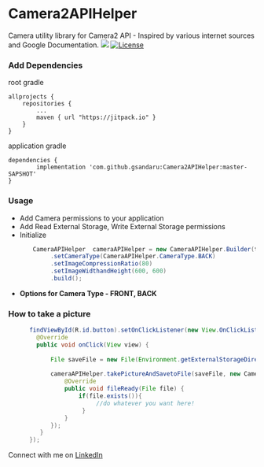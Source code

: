  # Camera2APIHelper
Camera utility library for Camera2 API - Inspired by various internet sources and Google Documentation.
[![](https://jitpack.io/v/gsandaru/Camera2APIHelper.svg)](https://jitpack.io/#gsandaru/Camera2APIHelper)
[![License](https://camo.githubusercontent.com/5b17d82d9a87c80cdd019bacb35c23f3515d33c3/68747470733a2f2f696d672e736869656c64732e696f2f62616467652f4c6963656e73652d417061636865253230322e302d79656c6c6f77677265656e2e737667)](https://opensource.org/licenses/Apache-2.0)  
### Add Dependencies


root gradle

    allprojects {  
        repositories {  
            ...
            maven { url "https://jitpack.io" }  
        }  
    }

application gradle

    dependencies {
            implementation 'com.github.gsandaru:Camera2APIHelper:master-SAPSHOT'
    }

### Usage

* Add Camera permissions to your application
* Add Read External Storage, Write External Storage permissions
* Initialize 

```java
       CameraAPIHelper  cameraAPIHelper = new CameraAPIHelper.Builder(textureView, this)  
            .setCameraType(CameraAPIHelper.CameraType.BACK)  
            .setImageCompressionRatio(80)  
            .setImageWidthandHeight(600, 600)  
            .build();
```

* <b>Options for Camera Type - FRONT, BACK</b>
### How to take a picture

 
```java
      findViewById(R.id.button).setOnClickListener(new View.OnClickListener() {  
        @Override  
        public void onClick(View view) {  
      
            File saveFile = new File(Environment.getExternalStorageDirectory(), "test.png");  
            
            cameraAPIHelper.takePictureAndSavetoFile(saveFile, new CameraAPIHelper.CameraAPIFileReadyCallBack() {  
                @Override  
                public void fileReady(File file) {  
                    if(file.exists()){  
                         //do whatever you want here!
                     }  
                }  
            });   
         }  
      });
 ```
Connect with me on [LinkedIn](https://www.linkedin.com/in/gihansandaru/)


